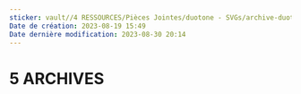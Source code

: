 ```yaml
---
sticker: vault//4 RESSOURCES/Pièces Jointes/duotone - SVGs/archive-duotone.svg
Date de création: 2023-08-19 15:49
Date dernière modification: 2023-08-30 20:14
---
```

# 5 ARCHIVES
